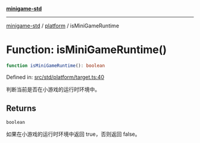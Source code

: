 [**minigame-std**](../../../README.md)

***

[minigame-std](../../../README.md) / [platform](../README.md) / isMiniGameRuntime

# Function: isMiniGameRuntime()

```ts
function isMiniGameRuntime(): boolean
```

Defined in: [src/std/platform/target.ts:40](https://github.com/JiangJie/minigame-std/blob/c702c23d8258d9dd96d873df515d0027c84fb302/src/std/platform/target.ts#L40)

判断当前是否在小游戏的运行时环境中。

## Returns

`boolean`

如果在小游戏的运行时环境中返回 true，否则返回 false。
